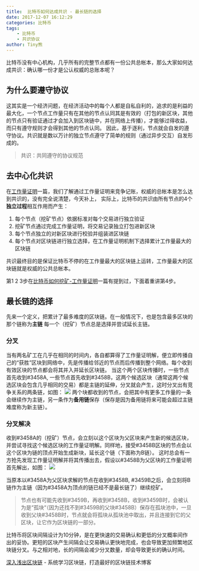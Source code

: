 ```yaml
---
title:  比特币如何达成共识 - 最长链的选择
date: 2017-12-07 16:12:29
categories: 比特币
tags:
    - 比特币
    - 共识协议
author: Tiny熊
---
```


比特币没有中心机构，几乎所有的完整节点都有一份公共总帐本，那么大家如何达成共识：确认哪一份才是公认权威的总账本呢？

<!-- more -->

## 为什么要遵守协议
这其实是一个经济问题，在经济活动中的每个人都是自私自利的，追求的是利益的最大化，一个节点工作量只有在其他的节点认同其是有效的（打包的新区块，其他的节点只有验证通过才会加入到区块链中，并在网络上传播），才能够过得收益，
而只有遵守规则才会得到其他的节点认同。
因此，基于逐利，节点就会自发的遵守协议。共识就是数以万计的独立节点遵守了简单的规则（通过异步交互）自发形成的。
> 共识：共同遵守的协议规范

## 去中心化共识
在[工作量证明](https://learnblockchain.cn/2017/11/04/bitcoin-pow/)一篇，我们了解通过工作量证明来竞争记账，权威的总帐本是怎么达到共识的，没有完全说清楚，今天补上，
实际上，比特币的共识由所有节点的4个**独立过程**相互作用而产生：

1. 每个节点（挖矿节点）依据标准对每个交易进行独立验证
2. 挖矿节点通过完成工作量证明，将交易记录独立打包进新区块
3. 每个节点独立的对新区块进行校验并组装进区块链
4. 每个节点对区块链进行独立选择，在工作量证明机制下选择累计工作量最大的区块链

共识最终目的是保证比特币不停的在工作量最大的区块链上运转，工作量最大的区块链就是权威的公共总帐本。

第1 2 3步在[比特币如何挖矿-工作量证明](https://learnblockchain.cn/2017/11/04/bitcoin-pow/)一篇有提到过，下面着重讲第4步。

## 最长链的选择

先来一个定义，把累计了最多难度的区块链。在一般情况下，也是包含最多区块的那个链称为**主链**
每一个（挖矿）节点总是选择并尝试延长主链。

### 分叉

当有两名矿工在几乎在相同的时间内，各自都算得了工作量证明解，便立即传播自己的“获胜”区块到网络中，先是传播给邻近的节点而后传播到整个网络。每个收到有效区块的节点都会将其并入并延长区块链。
当这个两个区块传播时，一些节点首先收到#3458A, 一些节点首先收到#3458B，这两个候选区块（通常这两个候选区块会包含几乎相同的交易）都是主链的延伸，分叉就会产生，这时分叉出有竞争关系的两条链，如图：
![](/images/block_branch.jpg)
两个块都收到的节点，会把其中有更多工作量的一条会继续作为主链，另一条作为**备用链**保存（保存是因为备用链将来可能会超过主链难度称为新主链）。

### 分叉解决

收到#3458A的（挖矿）节点，会立刻以这个区块为父区块来产生新的候选区块，并尝试寻找这个候选区块的工作量证明解。同样地，接受#3458B区块的节点会以这个区块为链的顶点开始生成新块，延长这个链（下面称为B链）。
这时总会有一方抢先发现工作量证明解并将其传播出去，假设以#3458B为父区块的工作量证明首先解出，如图：
![](/images/block_branch2.jpg)

当原本以#3458A为父区块求解的节点在收到#3458B, #3459B之后，会立刻将B链作为主链（因为#3458A为顶点的链已经不是最长链了）继续挖矿。

> 节点也有可能先收到#3459B，再收到#3458B，收到#3459B时，会被认为是“孤块“（因为还找不到#3459B的父块#3458B）保存在孤块池中，一旦收到父块#3458B时，节点就会将孤块从孤块池中取出，并且连接到它的父区块，让它作为区块链的一部分。

比特币将区块间隔设计为10分钟，是在更快速的交易确认和更低的分叉概率间作出的妥协。更短的区块产生间隔会让交易确认更快地完成，也会导致更加频繁地区块链分叉。与之相对地，长的间隔会减少分叉数量，却会导致更长的确认时间。


[深入浅出区块链](https://learnblockchain.cn/) - 系统学习区块链，打造最好的区块链技术博客
